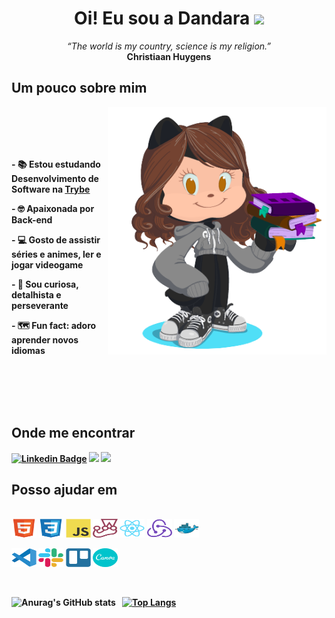 <div align="center">
<h1> Oi! Eu sou a Dandara <img src="https://media4.giphy.com/media/3lBOIbP9ghX2/giphy.gif?cid=ecf05e471xxk664n9w76cv8cwxe8sclbiora7rtrb6f5zpzj&rid=giphy.gif&ct=g" width="70px"></h1>
</div>

<p align="center">
  <i>“The world is my country, science is my religion.”</i>
  <br/>
  <b>Christiaan Huygens<b/>
</p>
  
<h2>Um pouco sobre mim</h2>  

  <img align="right" src="octocat-removebg.png" width="350px">
  
</br>
</br>
</br>
</br>
<p>- 📚 Estou estudando Desenvolvimento de Software na <a href="https://www.betrybe.com/"><b>Trybe</b></a></p>
<p>- 🤓 Apaixonada por Back-end</p>
<p>- 💻 Gosto de assistir séries e animes, ler e jogar videogame</p>
<p>- 💭 Sou curiosa, detalhista e perseverante</p>
<p>- 🗺️ Fun fact: adoro aprender novos idiomas</p>

</br>
</br>
</br>
</br>

<h2>Onde me encontrar</h2>

[![Linkedin Badge](https://img.shields.io/badge/-LinkedIn-%230077B5?style=for-the-badge&logo=linkedin&logoColor=white&link=https://www.linkedin.com/in/dandara-dias/)](https://www.linkedin.com/in/dandara-dias/)
<a href = "mailto:dandaradias.contato@gmail.com"><img src="https://img.shields.io/badge/-Gmail-%23333?style=for-the-badge&logo=gmail&logoColor=white" target="_blank"></a>
<a href = "https://stackoverflow.com/users/17501710/dandara-dias"><img src="https://aleen42.github.io/badges/src/stackoverflow.svg" target="_blank" height="28px"></a>

<h2>Posso ajudar em</h2>

<div style="display: inline_block"><br>
  <i class="devicon-html5-plain colored"></i>
  <img align="center" alt="ewe-HTML" height="30" width="40" src="https://raw.githubusercontent.com/devicons/devicon/master/icons/html5/html5-original.svg">
  <img align="center" alt="ewe-CSS" height="30" width="40" src="https://raw.githubusercontent.com/devicons/devicon/master/icons/css3/css3-original.svg">
  <img align="center" alt="ewe-Js" height="30" width="40" src="https://raw.githubusercontent.com/devicons/devicon/master/icons/javascript/javascript-original.svg">
  <img align="center" alt="ewe-Jest" height="30" width="40" src="https://raw.githubusercontent.com/devicons/devicon/2ae2a900d2f041da66e950e4d48052658d850630/icons/jest/jest-plain.svg">
  <img align="center" alt="ewe-React" height="30" width="40" src="https://raw.githubusercontent.com/devicons/devicon/2ae2a900d2f041da66e950e4d48052658d850630/icons/react/react-original.svg">
  <img align="center" alt="ewe-Redux" height="30" width="40" src="https://raw.githubusercontent.com/devicons/devicon/2ae2a900d2f041da66e950e4d48052658d850630/icons/redux/redux-original.svg">
  <img align="center" alt="ewe-Docker" height="30" width="40" src="https://raw.githubusercontent.com/devicons/devicon/2ae2a900d2f041da66e950e4d48052658d850630/icons/docker/docker-original.svg">
</div>
  <br>
  <img align="center" alt="ewe-VScode" height="30" width="40" src="https://raw.githubusercontent.com/devicons/devicon/master/icons/vscode/vscode-original.svg">
  <img align="center" alt="ewe-Slack" height="30" width="40" src="https://raw.githubusercontent.com/devicons/devicon/master/icons/slack/slack-original.svg">
  <img align="center" alt="ewe-Trello" height="30" width="40" src="https://raw.githubusercontent.com/devicons/devicon/master/icons/trello/trello-plain.svg">
  <img align="center" alt="ewe-Canva" height="30" width="40" src="https://raw.githubusercontent.com/devicons/devicon/master/icons/canva/canva-original.svg">
  
  
  </br>
  </br>
  </br>
  
  ![Anurag's GitHub stats](https://github-readme-stats.vercel.app/api?username=dandara-dias&show_icons=true&theme=midnight-purple) &nbsp;
  [![Top Langs](https://github-readme-stats.vercel.app/api/top-langs/?username=dandara-dias&layout=demo&theme=midnight-purple)](https://github.com/anuraghazra/github-readme-stats)



<!--
**dandara-dias/dandara-dias** is a ✨ _special_ ✨ repository because its `README.md` (this file) appears on your GitHub profile.

Here are some ideas to get you started:

- 🔭 I’m currently working on ...
- 🌱 I’m currently learning ...
- 👯 I’m looking to collaborate on ...
- 🤔 I’m looking for help with ...
- 💬 Ask me about ...
- 📫 How to reach me: ...
- 😄 Pronouns: ...
- ⚡ Fun fact: ...
-->
